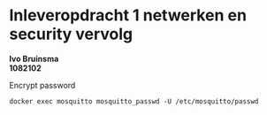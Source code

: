 # Inleveropdracht 1 netwerken en security vervolg
**Ivo Bruinsma**\
**1082102**

Encrypt password
```
docker exec mosquitto mosquitto_passwd -U /etc/mosquitto/passwd
```